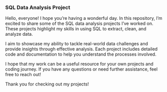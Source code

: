 ### SQL Data Analysis Project

Hello, everyone! I hope you’re having a wonderful day. In this repository, I’m excited to share some of the SQL data analysis projects I’ve worked on. These projects highlight my skills in using SQL to extract, clean, and analyze data.

I aim to showcase my ability to tackle real-world data challenges and provide insights through effective analysis. Each project includes detailed code and documentation to help you understand the processes involved. 

I hope that my work can be a useful resource for your own projects and coding journey. If you have any questions or need further assistance, feel free to reach out!

Thank you for checking out my projects!
